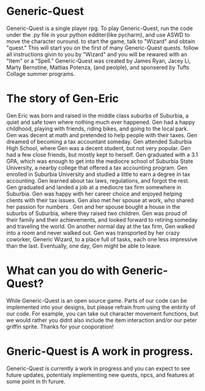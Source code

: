 # Generic-Quest
Generic-Quest is a single player rpg. 
To play Generic-Quest, run the code under the .py file in your python edditer(like pycharm), and use ASWD to move the character ouround. to start the game, talk to "Wizard" and obtain "quest." This will start you on the first of many Generic-Quest quests. follow all instructions givin to you by "Wizard" and you will be rewared with an "Item" or a "Spell."
Generic-Quest was created by James Ryan, Jacey Li, Marty Bernstine, Mattias Potenza, (and peolple), and sponsered by Tufts Collage summer programs. 
# The story of Gen-Eric
 Gen Eric was born and raised in the middle class suburbs of Suburbia, a quiet and safe town where nothing much ever happened. Gen had a happy childhood, playing with friends, riding bikes, and going to the local park. Gen was decent at math and pretended to help people with their taxes. Gen dreamed of becoming a tax accountant someday.
 Gen attended Suburbia High School, where Gen was a decent student, but not very popular. Gen had a few close friends, but mostly kept to herself. Gen graduated with a 3.1 GPA, which was enough to get into the mediocre school of Suburbia State University, a nearby college that offered a tax accounting program.
Gen enrolled in Suburbia University and studied a little to earn a degree in tax accounting. Gen learned about tax laws, regulations, and forgot the rest. Gen graduated and landed a job at a mediocre tax firm somewhere in Suburbia.
 Gen was happy with her career choice and enjoyed helping clients with their tax issues. Gen also met her spouse at work, who shared her passion for numbers .  Gen and her spouse bought a house in the suburbs of Suburbia, where they raised two children. Gen was proud of their family and their achievements, and looked  forward to retiring someday and traveling the world.
 On another normal day at the tax firm, Gen walked into a room and never walked out. Gen was transported by her crazy coworker, Generic Wizard,  to a place full of tasks, each one less impressive than the last. Eventually, one day, Gen might be able to leave.
# What can you do with Generic-Quest?
While Generic-Quest is an open source game. Parts of our code can be implemented into your designs, but please refrain from using the entirity of our code. For example, you can take out character movement functions, but we would rather you didnt also include the item interaction and/or our peter griffin sprite. Thanks for your cooporation!
# Gneric-Quest is A work in progress.
Generic-Quest is currently a work in progress and you can expect to see future updates, potentialy implementing new quests, npcs, and features at some point in th furure.
